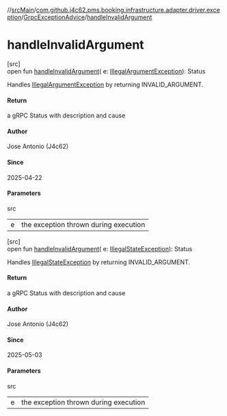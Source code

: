 //[srcMain](../../../index.md)/[com.github.j4c62.pms.booking.infrastructure.adapter.driver.exception](../index.md)/[GrpcExceptionAdvice](index.md)/[handleInvalidArgument](handle-invalid-argument.md)

# handleInvalidArgument

[src]\
open fun [handleInvalidArgument](handle-invalid-argument.md)(
e: [IllegalArgumentException](https://docs.oracle.com/javase/8/docs/api/java/lang/IllegalArgumentException.html)):
Status

Handles [IllegalArgumentException](https://docs.oracle.com/javase/8/docs/api/java/lang/IllegalArgumentException.html) by
returning INVALID_ARGUMENT.

#### Return

a gRPC Status with description and cause

#### Author

Jose Antonio (J4c62)

#### Since

2025-04-22

#### Parameters

src

|   |                                       |
|---|---------------------------------------|
| e | the exception thrown during execution |

[src]\
open fun [handleInvalidArgument](handle-invalid-argument.md)(
e: [IllegalStateException](https://docs.oracle.com/javase/8/docs/api/java/lang/IllegalStateException.html)): Status

Handles [IllegalStateException](https://docs.oracle.com/javase/8/docs/api/java/lang/IllegalStateException.html) by
returning INVALID_ARGUMENT.

#### Return

a gRPC Status with description and cause

#### Author

Jose Antonio (J4c62)

#### Since

2025-05-03

#### Parameters

src

|   |                                       |
|---|---------------------------------------|
| e | the exception thrown during execution |